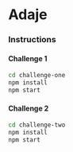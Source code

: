 # Adaje

### Instructions


#### Challenge 1
```sh
cd challenge-one
npm install
npm start
```

#### Challenge 2
```sh
cd challenge-two
npm install
npm start
```
